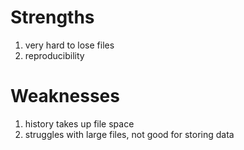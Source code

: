 # Strengths
1. very hard to lose files
2. reproducibility
# Weaknesses
1. history takes up file space
2. struggles with large files, not good for storing data